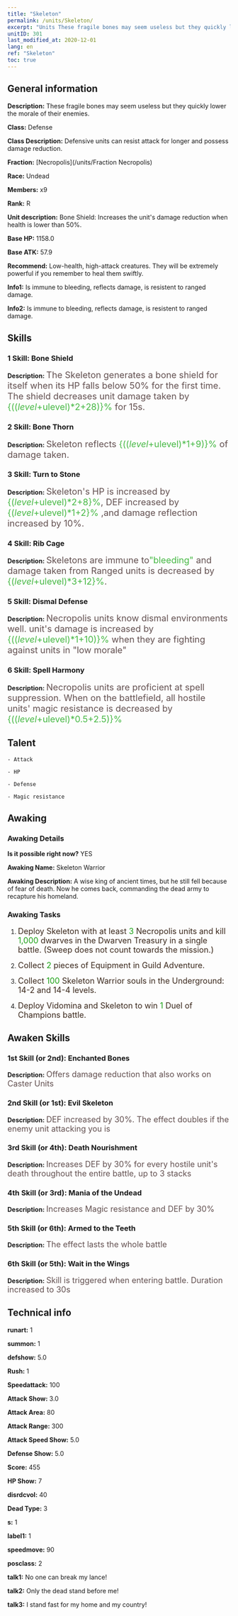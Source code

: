 ```yaml
---
title: "Skeleton"
permalink: /units/Skeleton/
excerpt: "Units These fragile bones may seem useless but they quickly lower the morale of their enemies."
unitID: 301
last_modified_at: 2020-12-01
lang: en
ref: "Skeleton"
toc: true
---
```

## General information
 **Description:** These fragile bones may seem useless but they quickly lower the morale of their enemies.

 **Class:** Defense

 **Class Description:** Defensive units can resist attack for longer and possess damage reduction.

 **Fraction:** [Necropolis](/units/Fraction Necropolis)

 **Race:** Undead

 **Members:** x9

 **Rank:** R

 **Unit description:** Bone Shield: Increases the unit's damage reduction when health is lower than 50%.

 **Base HP:** 1158.0

 **Base ATK:** 57.9

 **Recommend:** Low-health, high-attack creatures. They will be extremely powerful if you remember to heal them swiftly.

 **Info1:** Is immune to bleeding, reflects damage, is resistent to ranged damage.

 **Info2:** Is immune to bleeding, reflects damage, is resistent to ranged damage.

## Skills
### 1 Skill: Bone Shield
 **Description:** <span style="color: #645252;font-size:20px">The Skeleton generates a bone shield for itself when its HP falls below 50% for the first time. The shield decreases unit damage taken by </span><span style="color: black"><span style="color: #48b946;font-size:20px">{(($level+$ulevel)*2+28)}%</span><span style="color: black"><span style="color: #645252;font-size:20px"> for 15s.</span><span style="color: black">

### 2 Skill: Bone Thorn
 **Description:** <span style="color: #645252;font-size:20px">Skeleton reflects </span><span style="color: black"><span style="color: #48b946;font-size:20px">{(($level+$ulevel)*1+9)}%</span><span style="color: black"><span style="color: #645252;font-size:20px"> of damage taken.</span><span style="color: black">

### 3 Skill: Turn to Stone
 **Description:** <span style="color: #645252;font-size:20px">Skeleton's HP is increased by </span><span style="color: black"><span style="color: #48b946;font-size:20px">{($level+$ulevel)*2+8}%</span><span style="color: black"><span style="color: #645252;font-size:20px">, DEF increased by </span><span style="color: black"><span style="color: #48b946;font-size:20px">{($level+$ulevel)*1+2}%</span><span style="color: black"><span style="color: #645252;font-size:20px"> ,and damage reflection increased by 10%.</span><span style="color: black">

### 4 Skill: Rib Cage
 **Description:** <span style="color: #645252;font-size:20px">Skeletons are immune to</span><span style="color: black"><span style="color: #48b946;font-size:20px">\"bleeding\"</span><span style="color: black"><span style="color: #645252;font-size:20px"> and damage taken from Ranged units is decreased by </span><span style="color: black"><span style="color: #48b946;font-size:20px">{($level+$ulevel)*3+12}%</span><span style="color: black"><span style="color: #645252;font-size:20px">.</span><span style="color: black">

### 5 Skill: Dismal Defense
 **Description:** <span style="color: #645252;font-size:20px">Necropolis units know dismal environments well. unit's damage is increased by </span><span style="color: black"><span style="color: #48b946;font-size:20px">{(($level+$ulevel)*1+10)}%</span><span style="color: black"><span style="color: #645252;font-size:20px"> when they are fighting against units in \"low morale\"</span><span style="color: black">

### 6 Skill: Spell Harmony
 **Description:** <span style="color: #645252;font-size:20px">Necropolis units are proficient at spell suppression. When on the battlefield, all hostile units' magic resistance is decreased by </span><span style="color: black"><span style="color: #48b946;font-size:20px">{(($level+$ulevel)*0.5+2.5)}%</span><span style="color: black">

## Talent

    - Attack

    - HP

    - Defense

    - Magic resistance

## Awaking
### Awaking Details
 **Is it possible right now?** YES

 **Awaking Name:** Skeleton Warrior

 **Awaking Description:** A wise king of ancient times, but he still fell because of fear of death. Now he comes back, commanding the dead army to recapture his homeland.

### Awaking Tasks
 1. <span style="color: #3c2a1e;font-size:18px">Deploy Skeleton with at least </span><span style="color: #1ca216;font-size:18px">3</span><span style="color: #3c2a1e;font-size:18px"> Necropolis units and kill </span><span style="color: #1ca216;font-size:18px">1,000</span><span style="color: #3c2a1e;font-size:18px"> dwarves in the Dwarven Treasury in a single battle. (Sweep does not count towards the mission.)</span>

 2. <span style="color: #3c2a1e;font-size:18px">Collect </span><span style="color: #1ca216;font-size:18px">2</span><span style="color: #3c2a1e;font-size:18px"> pieces of Equipment in Guild Adventure.</span>

 3. <span style="color: #3c2a1e;font-size:18px">Collect </span><span style="color: #1ca216;font-size:18px">100</span><span style="color: #3c2a1e;font-size:18px"> Skeleton Warrior souls in the Underground: 14-2 and 14-4 levels.</span>

 4. <span style="color: #3c2a1e;font-size:18px">Deploy Vidomina and Skeleton to win </span><span style="color: #1ca216;font-size:18px">1</span><span style="color: #3c2a1e;font-size:18px"> Duel of Champions battle.</span>

## Awaken Skills

### 1st Skill (or 2nd): Enchanted Bones
 **Description:** <span style="color: #48b946;font-size:18px"><Rib Cage></span><span style="color: #645252;font-size:18px">Offers damage reduction that also works on Caster Units</span>

### 2nd Skill (or 1st): Evil Skeleton
 **Description:** <span style="color: #48b946;font-size:18px"><Rib Cage><span style="color: #645252;font-size:18px">DEF increased by 30%. The effect doubles if the enemy unit attacking you is <Low Morale></span>

### 3rd Skill (or 4th): Death Nourishment
 **Description:** <span style="color: #48b946;font-size:18px"><Turn to Stone></span><span style="color: #645252;font-size:18px">Increases DEF by 30% for every hostile unit's death throughout the entire battle, up to 3 stacks</span>

### 4th Skill (or 3rd): Mania of the Undead
 **Description:** <span style="color: #48b946;font-size:18px"><Turn to Stone></span><span style="color: #645252;font-size:18px">Increases Magic resistance and DEF by 30%</span>

### 5th Skill (or 6th): Armed to the Teeth
 **Description:** <span style="color: #48b946;font-size:18px"><Bone Shield></span><span style="color: #645252;font-size:18px">The effect lasts the whole battle</span>

### 6th Skill (or 5th): Wait in the Wings
 **Description:** <span style="color: #48b946;font-size:18px"><Turn to Stone></span><span style="color: #645252;font-size:18px">Skill is triggered when entering battle. Duration increased to 30s</span>

## Technical info
 **runart:** 1

 **summon:** 1

 **defshow:** 5.0

 **Rush:** 1

 **Speedattack:** 100

 **Attack Show:** 3.0

 **Attack Area:** 80

 **Attack Range:** 300

 **Attack Speed Show:** 5.0

 **Defense Show:** 5.0

 **Score:** 455

 **HP Show:** 7

 **disrdcvol:** 40

 **Dead Type:** 3

 **s:** 1

 **label1:** 1

 **speedmove:** 90

 **posclass:** 2

 **talk1:** No one can break my lance!

 **talk2:** Only the dead stand before me!

 **talk3:** I stand fast for my home and my country!

